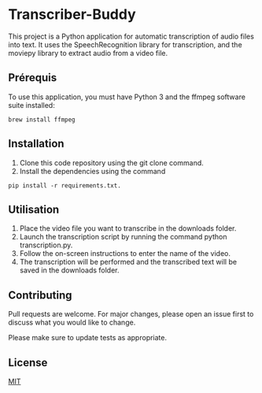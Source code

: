 # Transcriber-Buddy
This project is a Python application for automatic transcription of audio files into text. It uses the SpeechRecognition library for transcription, and the moviepy library to extract audio from a video file.

## Prérequis
To use this application, you must have Python 3 and the ffmpeg software suite installed: 
``` 
brew install ffmpeg
```
## Installation
1. Clone this code repository using the git clone command.
1. Install the dependencies using the command
``` 
pip install -r requirements.txt.
``` 
## Utilisation
1. Place the video file you want to transcribe in the downloads folder.
1. Launch the transcription script by running the command python transcription.py.
1. Follow the on-screen instructions to enter the name of the video.
1. The transcription will be performed and the transcribed text will be saved in the downloads folder.

## Contributing

Pull requests are welcome. For major changes, please open an issue first
to discuss what you would like to change.

Please make sure to update tests as appropriate.

## License

[MIT](https://choosealicense.com/licenses/mit/)